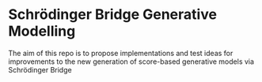 # Schrödinger Bridge Generative Modelling
The aim of this repo is to propose implementations and test ideas for improvements to the new generation of score-based generative models via Schrödinger  Bridge 
